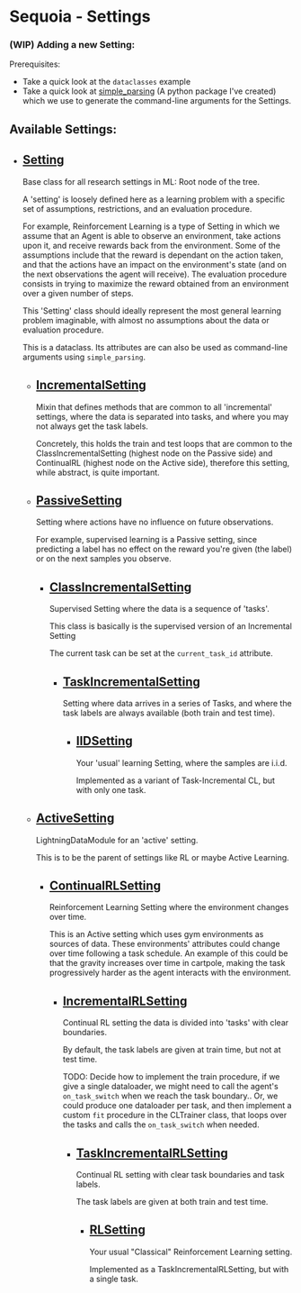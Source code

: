 # Sequoia - Settings

### (WIP) Adding a new Setting:

Prerequisites:


- Take a quick look at the `dataclasses` example
- Take a quick look at [simple_parsing](https://github.com/lebrice/SimpleParsing) (A python package I've created) which we use to generate the command-line arguments for the Settings.




<!-- MAKETREE -->




## Available Settings:


- ## [Setting](base/setting.py)

	Base class for all research settings in ML: Root node of the tree. 

	A 'setting' is loosely defined here as a learning problem with a specific
	set of assumptions, restrictions, and an evaluation procedure.

	For example, Reinforcement Learning is a type of Setting in which we assume
	that an Agent is able to observe an environment, take actions upon it, and 
	receive rewards back from the environment. Some of the assumptions include
	that the reward is dependant on the action taken, and that the actions have
	an impact on the environment's state (and on the next observations the agent
	will receive). The evaluation procedure consists in trying to maximize the
	reward obtained from an environment over a given number of steps.

	This 'Setting' class should ideally represent the most general learning
	problem imaginable, with almost no assumptions about the data or evaluation
	procedure.

	This is a dataclass. Its attributes are can also be used as command-line
	arguments using `simple_parsing`.


	- ## [IncrementalSetting](assumptions/incremental.py)

		Mixin that defines methods that are common to all 'incremental'
		settings, where the data is separated into tasks, and where you may not
		always get the task labels.

		Concretely, this holds the train and test loops that are common to the
		ClassIncrementalSetting (highest node on the Passive side) and ContinualRL
		(highest node on the Active side), therefore this setting, while abstract,
		is quite important. 



	- ## [PassiveSetting](passive/passive_setting.py)

		Setting where actions have no influence on future observations. 

		For example, supervised learning is a Passive setting, since predicting a
		label has no effect on the reward you're given (the label) or on the next
		samples you observe.


		- ## [ClassIncrementalSetting](passive/cl/class_incremental_setting.py)

			Supervised Setting where the data is a sequence of 'tasks'.

			This class is basically is the supervised version of an Incremental Setting


			The current task can be set at the `current_task_id` attribute.


			- ## [TaskIncrementalSetting](passive/cl/task_incremental/task_incremental_setting.py)

				Setting where data arrives in a series of Tasks, and where the task
				labels are always available (both train and test time).


				- ## [IIDSetting](passive/cl/task_incremental/iid/iid_setting.py)

					Your 'usual' learning Setting, where the samples are i.i.d.

					Implemented as a variant of Task-Incremental CL, but with only one task.



	- ## [ActiveSetting](active/active_setting.py)

		LightningDataModule for an 'active' setting.

		This is to be the parent of settings like RL or maybe Active Learning.


		- ## [ContinualRLSetting](active/continual/continual_rl_setting.py)

			Reinforcement Learning Setting where the environment changes over time.

			This is an Active setting which uses gym environments as sources of data.
			These environments' attributes could change over time following a task
			schedule. An example of this could be that the gravity increases over time
			in cartpole, making the task progressively harder as the agent interacts with
			the environment.


			- ## [IncrementalRLSetting](active/continual/incremental/incremental_rl_setting.py)

				Continual RL setting the data is divided into 'tasks' with clear boundaries.

				By default, the task labels are given at train time, but not at test time.

				TODO: Decide how to implement the train procedure, if we give a single
				dataloader, we might need to call the agent's `on_task_switch` when we reach
				the task boundary.. Or, we could produce one dataloader per task, and then
				implement a custom `fit` procedure in the CLTrainer class, that loops over
				the tasks and calls the `on_task_switch` when needed.


				- ## [TaskIncrementalRLSetting](active/continual/incremental/task_incremental/task_incremental_rl_setting.py)

					Continual RL setting with clear task boundaries and task labels.

					The task labels are given at both train and test time.


					- ## [RLSetting](active/continual/incremental/task_incremental/stationary/iid_rl_setting.py)

						Your usual "Classical" Reinforcement Learning setting.

						Implemented as a TaskIncrementalRLSetting, but with a single task.

